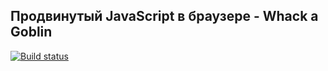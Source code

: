 ## Продвинутый JavaScript в браузере - Whack a Goblin

[![Build status](https://ci.appveyor.com/api/projects/status/d0xksds52n5g30vg/branch/master?svg=true)](https://ci.appveyor.com/project/NazarovAn/ahj-hw3-1-whack-a-goblin/branch/master)
